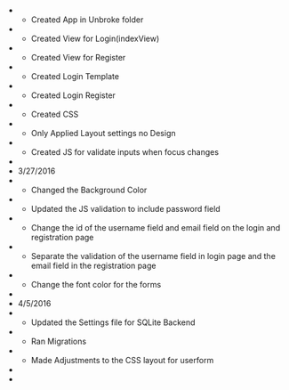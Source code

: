 * * Created App in Unbroke folder
* * Created View for Login(indexView)
* * Created View for Register
* * Created Login Template
* * Created Login Register
* * Created CSS
* *  Only Applied Layout settings no Design
* * Created JS for validate inputs when focus changes
* 
* 3/27/2016
* * Changed the Background Color
* * Updated the JS validation to include password field
* * Change the id of the username field and email field on the login and registration page
* * Separate the validation of the username field in login page and the email field in the registration page
* * Change the font color for the forms
* 
* 4/5/2016
* * Updated the Settings file for SQLite Backend
* * Ran Migrations
* * Made Adjustments to the CSS layout for userform
*
*